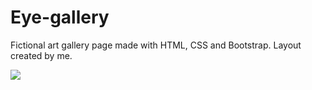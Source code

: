 # Eye-gallery
Fictional art gallery page made with HTML, CSS and Bootstrap. Layout created by me. 

<img src="/assets/eye-gallery.gif">
